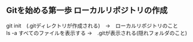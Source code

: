 ## Gitを始める第一歩 ローカルリポジトリの作成

git init　(.gitディレクトリが作成される)　→　ローカルリポジトリのこと  
ls -a   すべてのファイルを表示する →　.gitが表示される(隠れフォルダのこと)  


